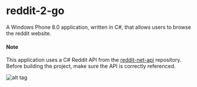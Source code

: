 # reddit-2-go
A Windows Phone 8.0 application, written in C#, that allows users to browse the reddit website.

#### Note

This application uses a C# Reddit API from the [reddit-net-api](https://github.com/sparcopt/reddit-net-api) repository.
Before building the project, make sure the API is correctly referenced.

![alt tag](http://i.imgur.com/XuBVMOv.png)
